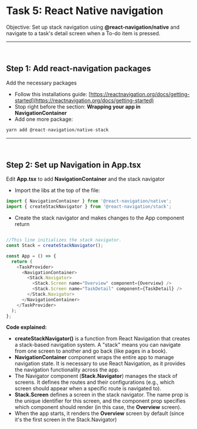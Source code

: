 # Task 5: React Native navigation

Objective: Set up stack navigation using **@react-navigation/native** and navigate to a task's detail screen when a To-do item is pressed.

---
<br/>

## Step 1: Add react-navigation packages
Add the necessary packages

- Follow this installations guide: [https://reactnavigation.org/docs/getting-started](https://reactnavigation.org/docs/getting-started)
- Stop right before the section: **Wrapping your app in NavigationContainer**
- Add one more package:
```ts
yarn add @react-navigation/native-stack
```

---
<br/>

## Step 2: Set up Navigation in App.tsx
Edit **App.tsx** to add **NavigationContainer** and the stack navigator
- Import the libs at the top of the file:
```ts
import { NavigationContainer } from '@react-navigation/native';
import { createStackNavigator } from '@react-navigation/stack';
```
- Create the stack navigator and makes changes to the App component return

```ts

//This line initializes the stack navigator.
const Stack = createStackNavigator();

const App = () => {
  return (
    <TaskProvider>
      <NavigationContainer>
        <Stack.Navigator>
          <Stack.Screen name="Overview" component={Overview} />
          <Stack.Screen name="TaskDetail" component={TaskDetail} />
        </Stack.Navigator>
      </NavigationContainer>
    </TaskProvider>
  );
};
```

**Code explained:**
- **createStackNavigator()** is a function from React Navigation that creates a stack-based navigation system. A "stack" means you can navigate from one screen to another and go back (like pages in a book).
- **NavigationContainer** component wraps the entire app to manage navigation state. It is necessary to use React Navigation, as it provides the navigation functionality across the app. 
- The Navigator component (**Stack.Navigator**) manages the stack of screens. It defines the routes and their configurations (e.g., which screen should appear when a specific route is navigated to).
- **Stack.Screen** defines a screen in the stack navigator. The name prop is the unique identifier for this screen, and the component prop specifies which component should render (in this case, the **Overview** screen).
- When the app starts, it renders the **Overview** screen by default (since it's the first screen in the Stack.Navigator)
